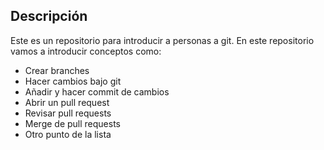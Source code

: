## Descripción

Este es un repositorio para introducir a personas a git. En este 
repositorio vamos a introducir conceptos como:
- Crear branches
- Hacer cambios bajo git
- Añadir y hacer commit de cambios
- Abrir un pull request
- Revisar pull requests
- Merge de pull requests
- Otro punto de la lista
